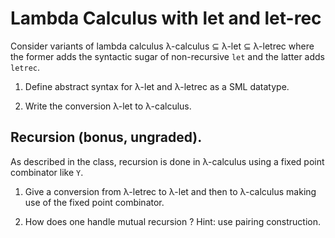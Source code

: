 # Lambda Calculus with let and let-rec

Consider variants of lambda calculus λ-calculus ⊆ λ-let ⊆ λ-letrec
where the former adds the syntactic sugar of non-recursive `let` and
the latter adds `letrec`.

1. Define abstract syntax for λ-let and λ-letrec as a SML datatype.

2. Write the conversion λ-let to λ-calculus.

## Recursion (bonus, ungraded).

As described in the class, recursion is done in λ-calculus using a
fixed point combinator like `Y`.

1. Give a conversion from λ-letrec to λ-let and then to λ-calculus
   making use of the fixed point combinator.

2. How does one handle mutual recursion ? Hint: use pairing
   construction.
